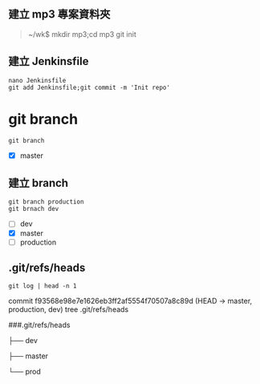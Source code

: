## 建立 mp3 專案資料夾
>~/wk$ mkdir mp3;cd mp3
    git init

## 建立 Jenkinsfile
    nano Jenkinsfile
    git add Jenkinsfile;git commit -m 'Init repo'


# git branch
    git branch
- [x] master
## 建立 branch
    git branch production
    git brnach dev
- [ ] dev
- [x] master
- [ ] production

## .git/refs/heads
    git log | head -n 1
commit f93568e98e7e1626eb3ff2af5554f70507a8c89d (HEAD -> master, production, dev)
    tree .git/refs/heads

###.git/refs/heads

├── dev

├── master

└── prod



